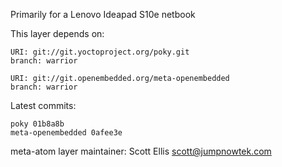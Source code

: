 Primarily for a Lenovo Ideapad S10e netbook

This layer depends on:

    URI: git://git.yoctoproject.org/poky.git
    branch: warrior

    URI: git://git.openembedded.org/meta-openembedded
    branch: warrior

Latest commits:

    poky 01b8a8b
    meta-openembedded 0afee3e

meta-atom layer maintainer: Scott Ellis <scott@jumpnowtek.com>
